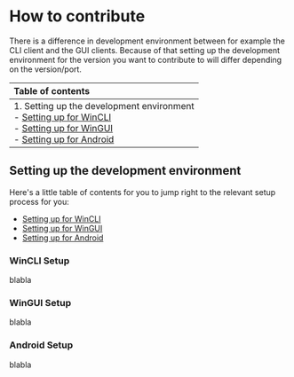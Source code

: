 # How to contribute
There is a difference in development environment between for example the CLI client and the GUI clients. Because of that setting up the development environment for the version you want to contribute to will differ depending on the version/port.

|Table of contents|
|:----------------|
| 1. Setting up the development environment<br> - [Setting up for WinCLI](#WinCLI-Setup)<br> - [Setting up for WinGUI](#WinGUI-Setup)<br> - [Setting up for Android](#Android-Setup)|

## Setting up the development environment 
Here's a little table of contents for you to jump right to the relevant setup process for you:
- [Setting up for WinCLI](#WinCLI-Setup)
- [Setting up for WinGUI](#WinGUI-Setup)
- [Setting up for Android](#Android-Setup)

### WinCLI Setup
blabla

### WinGUI Setup
blabla

### Android Setup
blabla
